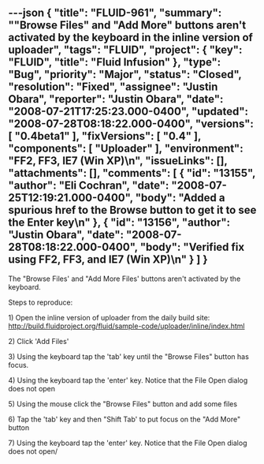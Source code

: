 ---json
{
  "title": "FLUID-961",
  "summary": "\"Browse Files\" and \"Add More\" buttons aren't activated by the keyboard in the inline version of uploader",
  "tags": "FLUID",
  "project": {
    "key": "FLUID",
    "title": "Fluid Infusion"
  },
  "type": "Bug",
  "priority": "Major",
  "status": "Closed",
  "resolution": "Fixed",
  "assignee": "Justin Obara",
  "reporter": "Justin Obara",
  "date": "2008-07-21T17:25:23.000-0400",
  "updated": "2008-07-28T08:18:22.000-0400",
  "versions": [
    "0.4beta1"
  ],
  "fixVersions": [
    "0.4"
  ],
  "components": [
    "Uploader"
  ],
  "environment": "FF2, FF3, IE7 (Win XP)\n",
  "issueLinks": [],
  "attachments": [],
  "comments": [
    {
      "id": "13155",
      "author": "Eli Cochran",
      "date": "2008-07-25T12:19:21.000-0400",
      "body": "Added a spurious href to the Browse button to get it to see the Enter key\n"
    },
    {
      "id": "13156",
      "author": "Justin Obara",
      "date": "2008-07-28T08:18:22.000-0400",
      "body": "Verified fix using FF2, FF3, and IE7 (Win XP)\n"
    }
  ]
}
---
The "Browse Files' and "Add More Files' buttons aren't activated by the keyboard.

Steps to reproduce:

1\) Open the inline version of uploader from the daily build site:\
<http://build.fluidproject.org/fluid/sample-code/uploader/inline/index.html>

2\) Click 'Add Files'

3\) Using the keyboard tap the 'tab' key  until the "Browse Files" button has focus.&#x20;

4\) Using the keyboard tap the 'enter' key. Notice that the File Open dialog does not open

5\) Using the mouse click the "Browse Files" button and add some files

6\) Tap the 'tab' key and then "Shift Tab' to put focus on the "Add More" button

7\) Using the keyboard tap the 'enter' key. Notice that the File Open dialog does not open/

        